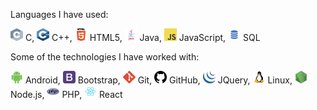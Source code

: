 Languages I have used:

<img src="https://github.com/PasiP/PasiP/blob/master/c-logo.svg" alt="C++" width="20" height="20" /> C,
<img src="https://github.com/PasiP/PasiP/blob/master/c-plusplus-logo.svg" alt="C++" width="20" height="20" /> C++,
<img src="https://raw.githubusercontent.com/github/explore/80688e429a7d4ef2fca1e82350fe8e3517d3494d/topics/html/html.png" alt="html5" width="20" height="20" /> HTML5,
<img src="https://github.com/PasiP/PasiP/blob/master/java.svg" alt="Java" width="20" height="20" /> Java,
<img src="https://raw.githubusercontent.com/github/explore/80688e429a7d4ef2fca1e82350fe8e3517d3494d/topics/javascript/javascript.png" alt="Javascript" width="20" height="20" /> JavaScript,
<img src="https://raw.githubusercontent.com/github/explore/80688e429a7d4ef2fca1e82350fe8e3517d3494d/topics/sql/sql.png" alt="SQL" width="20" height="20" /> SQL

Some of the technologies I have worked with:

<img src="https://raw.githubusercontent.com/github/explore/80688e429a7d4ef2fca1e82350fe8e3517d3494d/topics/android/android.png" alt="Android" width="20" height="20" /> Android, 
<img src="https://raw.githubusercontent.com/github/explore/80688e429a7d4ef2fca1e82350fe8e3517d3494d/topics/bootstrap/bootstrap.png" alt="bootstrap" width="20" height="20" /> Bootstrap,
<img src="https://github.com/PasiP/PasiP/blob/master/git-logo.svg" alt="Git" width="20" height="20" /> Git,
<img src="https://github.com/PasiP/PasiP/blob/master/github-logo.svg" alt="Github" width="20" height="20" /> GitHub,
<img src="https://github.com/PasiP/PasiP/blob/master/jquery.svg" alt="JQuery" width="20" height="20" /> JQuery,
<img src="https://raw.githubusercontent.com/github/explore/80688e429a7d4ef2fca1e82350fe8e3517d3494d/topics/linux/linux.png" alt="Linux" width="20" height="20" /> Linux,
<img src="https://raw.githubusercontent.com/github/explore/80688e429a7d4ef2fca1e82350fe8e3517d3494d/topics/nodejs/nodejs.png" alt="Node.js" width="20" height="20" /> Node.js,
<img src="https://raw.githubusercontent.com/github/explore/ccc16358ac4530c6a69b1b80c7223cd2744dea83/topics/php/php.png" alt="php" width="20" height="20" /> PHP,
<img src="https://raw.githubusercontent.com/github/explore/80688e429a7d4ef2fca1e82350fe8e3517d3494d/topics/react/react.png" alt="REact" width="20" height="20" /> React



<!--
**PasiP/PasiP** is a ✨ _special_ ✨ repository because its `README.md` (this file) appears on your GitHub profile.

Here are some ideas to get you started:

- 🔭 I’m currently working on ...
- 🌱 I’m currently learning ...
- 👯 I’m looking to collaborate on ...
- 🤔 I’m looking for help with ...
- 💬 Ask me about ...
- 📫 How to reach me: ...
- 😄 Pronouns: ...
- ⚡ Fun fact: ...
-->

